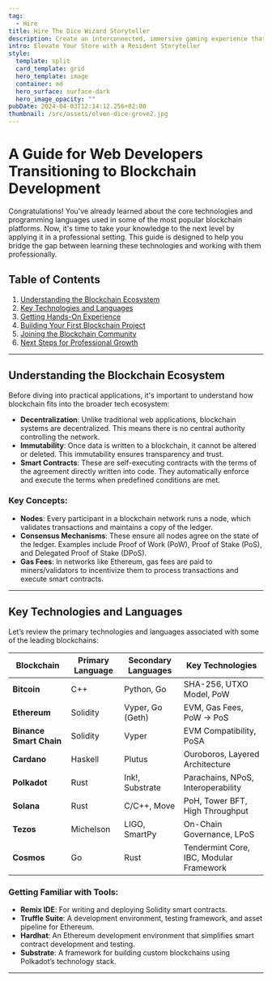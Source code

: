 ```yaml
---
tag:
  - Hire
title: Hire The Dice Wizard Storyteller
description: Create an interconnected, immersive gaming experience that keeps players coming back for more.
intro: Elevate Your Store with a Resident Storyteller
style:
  template: split
  card_template: grid
  hero_template: image
  container: md
  hero_surface: surface-dark
  hero_image_opacity: ""
pubDate: 2024-04-03T12:14:12.256+02:00
thumbnail: /src/assets/elven-dice-grove2.jpg
---
```


# A Guide for Web Developers Transitioning to Blockchain Development

Congratulations! You've already learned about the core technologies and programming languages used in some of the most popular blockchain platforms. Now, it's time to take your knowledge to the next level by applying it in a professional setting. This guide is designed to help you bridge the gap between learning these technologies and working with them professionally.

## Table of Contents
1. [Understanding the Blockchain Ecosystem](#understanding-the-blockchain-ecosystem)
2. [Key Technologies and Languages](#key-technologies-and-languages)
3. [Getting Hands-On Experience](#getting-hands-on-experience)
4. [Building Your First Blockchain Project](#building-your-first-blockchain-project)
5. [Joining the Blockchain Community](#joining-the-blockchain-community)
6. [Next Steps for Professional Growth](#next-steps-for-professional-growth)

---

## Understanding the Blockchain Ecosystem

Before diving into practical applications, it's important to understand how blockchain fits into the broader tech ecosystem:

- **Decentralization**: Unlike traditional web applications, blockchain systems are decentralized. This means there is no central authority controlling the network.
- **Immutability**: Once data is written to a blockchain, it cannot be altered or deleted. This immutability ensures transparency and trust.
- **Smart Contracts**: These are self-executing contracts with the terms of the agreement directly written into code. They automatically enforce and execute the terms when predefined conditions are met.

### Key Concepts:
- **Nodes**: Every participant in a blockchain network runs a node, which validates transactions and maintains a copy of the ledger.
- **Consensus Mechanisms**: These ensure all nodes agree on the state of the ledger. Examples include Proof of Work (PoW), Proof of Stake (PoS), and Delegated Proof of Stake (DPoS).
- **Gas Fees**: In networks like Ethereum, gas fees are paid to miners/validators to incentivize them to process transactions and execute smart contracts.

---

## Key Technologies and Languages

Let’s review the primary technologies and languages associated with some of the leading blockchains:

| Blockchain | Primary Language | Secondary Languages | Key Technologies |
|------------|------------------|---------------------|------------------|
| **Bitcoin** | C++ | Python, Go | SHA-256, UTXO Model, PoW |
| **Ethereum** | Solidity | Vyper, Go (Geth) | EVM, Gas Fees, PoW → PoS |
| **Binance Smart Chain** | Solidity | Vyper | EVM Compatibility, PoSA |
| **Cardano** | Haskell | Plutus | Ouroboros, Layered Architecture |
| **Polkadot** | Rust | Ink!, Substrate | Parachains, NPoS, Interoperability |
| **Solana** | Rust | C/C++, Move | PoH, Tower BFT, High Throughput |
| **Tezos** | Michelson | LIGO, SmartPy | On-Chain Governance, LPoS |
| **Cosmos** | Go | Rust | Tendermint Core, IBC, Modular Framework |

### Getting Familiar with Tools:
- **Remix IDE**: For writing and deploying Solidity smart contracts.
- **Truffle Suite**: A development environment, testing framework, and asset pipeline for Ethereum.
- **Hardhat**: An Ethereum development environment that simplifies smart contract development and testing.
- **Substrate**: A framework for building custom blockchains using Polkadot’s technology stack.

---
